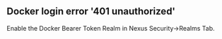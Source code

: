 ## Docker login error '401 unauthorized'
Enable the Docker Bearer Token Realm in Nexus Security->Realms Tab.

